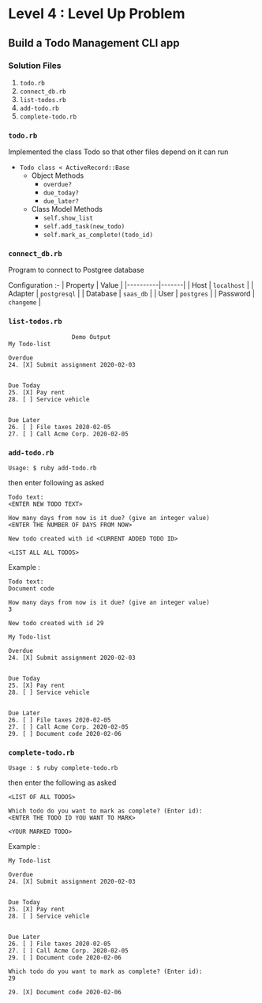 # Level 4 : Level Up Problem

## Build a Todo Management CLI app

### Solution Files

1. `todo.rb`
2. `connect_db.rb`
3. `list-todos.rb`
4. `add-todo.rb`
5. `complete-todo.rb`

### `todo.rb`

Implemented the class Todo so that other files depend on it can run

- `Todo class < ActiveRecord::Base`
  - Object Methods
    - `overdue?`
    - `due_today?`
    - `due_later?`
  - Class Model Methods
    - `self.show_list`
    - `self.add_task(new_todo)`
    - `self.mark_as_complete!(todo_id)`

### `connect_db.rb`

Program to connect to Postgree database

Configuration :-
| Property | Value |
|----------|-------|
| Host | `localhost` |
| Adapter | `postgresql` |
| Database | `saas_db` |
| User | `postgres` |
| Password | `changeme` |

### `list-todos.rb`

```
                  Demo Output
My Todo-list

Overdue
24. [X] Submit assignment 2020-02-03


Due Today
25. [X] Pay rent
28. [ ] Service vehicle


Due Later
26. [ ] File taxes 2020-02-05
27. [ ] Call Acme Corp. 2020-02-05
```

### `add-todo.rb`

```
Usage: $ ruby add-todo.rb
```

then enter following as asked

```
Todo text:
<ENTER NEW TODO TEXT>

How many days from now is it due? (give an integer value)
<ENTER THE NUMBER OF DAYS FROM NOW>

New todo created with id <CURRENT ADDED TODO ID>

<LIST ALL ALL TODOS>
```

Example :

```
Todo text:
Document code

How many days from now is it due? (give an integer value)
3

New todo created with id 29

My Todo-list

Overdue
24. [X] Submit assignment 2020-02-03


Due Today
25. [X] Pay rent
28. [ ] Service vehicle


Due Later
26. [ ] File taxes 2020-02-05
27. [ ] Call Acme Corp. 2020-02-05
29. [ ] Document code 2020-02-06
```

### `complete-todo.rb`

```
Usage : $ ruby complete-todo.rb
```

then enter the following as asked

```
<LIST OF ALL TODOS>

Which todo do you want to mark as complete? (Enter id):
<ENTER THE TODO ID YOU WANT TO MARK>

<YOUR MARKED TODO>
```

Example :

```
My Todo-list

Overdue
24. [X] Submit assignment 2020-02-03


Due Today
25. [X] Pay rent
28. [ ] Service vehicle


Due Later
26. [ ] File taxes 2020-02-05
27. [ ] Call Acme Corp. 2020-02-05
29. [ ] Document code 2020-02-06

Which todo do you want to mark as complete? (Enter id):
29

29. [X] Document code 2020-02-06
```
